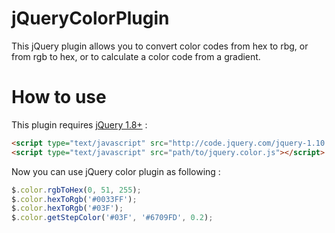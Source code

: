 # jQueryColorPlugin

This jQuery plugin allows you to convert color codes from hex to rbg, or from rgb to hex, or to calculate a color code from a gradient.

# How to use

This plugin requires [jQuery 1.8+](http://jquery.com/) :
```html
<script type="text/javascript" src="http://code.jquery.com/jquery-1.10.1.min.js"></script>
<script type="text/javascript" src="path/to/jquery.color.js"></script>
```

Now you can use jQuery color plugin as following :
```javascript
$.color.rgbToHex(0, 51, 255);
$.color.hexToRgb('#0033FF');
$.color.hexToRgb('#03F');
$.color.getStepColor('#03F', '#6709FD', 0.2);
```
